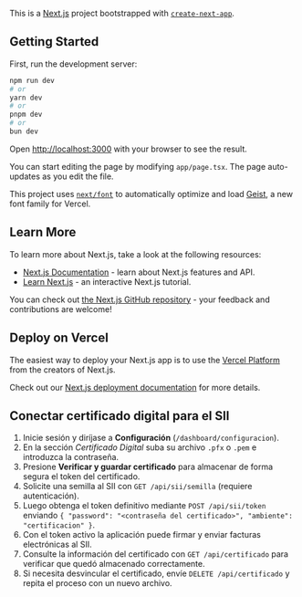 This is a [Next.js](https://nextjs.org) project bootstrapped with [`create-next-app`](https://nextjs.org/docs/app/api-reference/cli/create-next-app).

## Getting Started

First, run the development server:

```bash
npm run dev
# or
yarn dev
# or
pnpm dev
# or
bun dev
```

Open [http://localhost:3000](http://localhost:3000) with your browser to see the result.

You can start editing the page by modifying `app/page.tsx`. The page auto-updates as you edit the file.

This project uses [`next/font`](https://nextjs.org/docs/app/building-your-application/optimizing/fonts) to automatically optimize and load [Geist](https://vercel.com/font), a new font family for Vercel.

## Learn More

To learn more about Next.js, take a look at the following resources:

- [Next.js Documentation](https://nextjs.org/docs) - learn about Next.js features and API.
- [Learn Next.js](https://nextjs.org/learn) - an interactive Next.js tutorial.

You can check out [the Next.js GitHub repository](https://github.com/vercel/next.js) - your feedback and contributions are welcome!

## Deploy on Vercel

The easiest way to deploy your Next.js app is to use the [Vercel Platform](https://vercel.com/new?utm_medium=default-template&filter=next.js&utm_source=create-next-app&utm_campaign=create-next-app-readme) from the creators of Next.js.

Check out our [Next.js deployment documentation](https://nextjs.org/docs/app/building-your-application/deploying) for more details.

## Conectar certificado digital para el SII

1. Inicie sesión y diríjase a **Configuración** (`/dashboard/configuracion`).
2. En la sección *Certificado Digital* suba su archivo `.pfx` o `.pem` e introduzca la contraseña.
3. Presione **Verificar y guardar certificado** para almacenar de forma segura el token del certificado.
4. Solicite una semilla al SII con `GET /api/sii/semilla` (requiere autenticación).
5. Luego obtenga el token definitivo mediante `POST /api/sii/token` enviando `{ "password": "<contraseña del certificado>", "ambiente": "certificacion" }`.
6. Con el token activo la aplicación puede firmar y enviar facturas electrónicas al SII.
7. Consulte la información del certificado con `GET /api/certificado` para verificar que quedó almacenado correctamente.
8. Si necesita desvincular el certificado, envíe `DELETE /api/certificado` y repita el proceso con un nuevo archivo.

